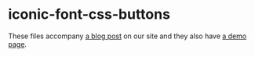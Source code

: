 iconic-font-css-buttons
===========================

These files accompany [a blog post](http://themesto.re/blog/2012/css-icon-font-buttons/ "CSS Icon Font Buttons") on our site and they also have [a demo page](http://demos.themesto.re/2012/css-icon-buttons/ "CSS Icon Font Buttons"). 

